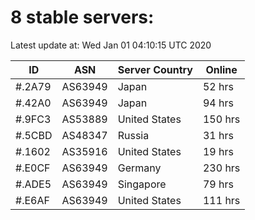 # 8 stable servers:

Latest update at: Wed Jan 01 04:10:15 UTC 2020

| ID | ASN | Server Country | Online |
| -- | --- | -------------- | ------ |
| #.2A79 | AS63949 | Japan | 52 hrs |
| #.42A0 | AS63949 | Japan | 94 hrs |
| #.9FC3 | AS53889 | United States | 150 hrs |
| #.5CBD | AS48347 | Russia | 31 hrs |
| #.1602 | AS35916 | United States | 19 hrs |
| #.E0CF | AS63949 | Germany | 230 hrs |
| #.ADE5 | AS63949 | Singapore | 79 hrs |
| #.E6AF | AS63949 | United States | 111 hrs |

